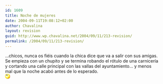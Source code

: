 ```yaml
---
id: 1609
title: Noche de mujeres
date: 2004-09-11T19:08:12+02:00
author: Chavalina
layout: revision
guid: http://www.wp.chavalina.net/2004/09/11/213-revision/
permalink: /2004/09/11/213-revision/
---
```

…chicos, nunca os fiéis cuando la chica dice que va a salir con sus amigas.  
Se empieza con un chupito y se termina robando el rótulo de una carnicería y cortando una calle principal con las vallas del ayuntamiento… y menos mal que la noche acabó antes de lo esperado.  
![emo](/imagenes/emoticonos/pensativo.gif)